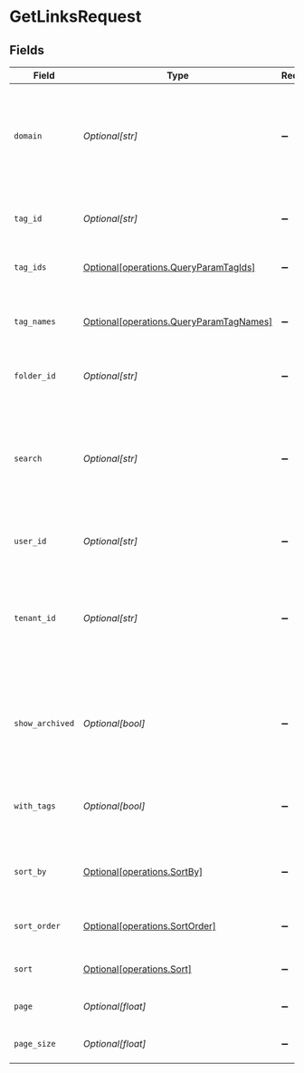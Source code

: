 # GetLinksRequest


## Fields

| Field                                                                                                                        | Type                                                                                                                         | Required                                                                                                                     | Description                                                                                                                  | Example                                                                                                                      |
| ---------------------------------------------------------------------------------------------------------------------------- | ---------------------------------------------------------------------------------------------------------------------------- | ---------------------------------------------------------------------------------------------------------------------------- | ---------------------------------------------------------------------------------------------------------------------------- | ---------------------------------------------------------------------------------------------------------------------------- |
| `domain`                                                                                                                     | *Optional[str]*                                                                                                              | :heavy_minus_sign:                                                                                                           | The domain to filter the links by. E.g. `ac.me`. If not provided, all links for the workspace will be returned.              |                                                                                                                              |
| `tag_id`                                                                                                                     | *Optional[str]*                                                                                                              | :heavy_minus_sign:                                                                                                           | Deprecated. Use `tagIds` instead. The tag ID to filter the links by.                                                         |                                                                                                                              |
| `tag_ids`                                                                                                                    | [Optional[operations.QueryParamTagIds]](../../models/operations/queryparamtagids.md)                                         | :heavy_minus_sign:                                                                                                           | The tag IDs to filter the links by.                                                                                          |                                                                                                                              |
| `tag_names`                                                                                                                  | [Optional[operations.QueryParamTagNames]](../../models/operations/queryparamtagnames.md)                                     | :heavy_minus_sign:                                                                                                           | The unique name of the tags assigned to the short link (case insensitive).                                                   |                                                                                                                              |
| `folder_id`                                                                                                                  | *Optional[str]*                                                                                                              | :heavy_minus_sign:                                                                                                           | The folder ID to filter the links by.                                                                                        |                                                                                                                              |
| `search`                                                                                                                     | *Optional[str]*                                                                                                              | :heavy_minus_sign:                                                                                                           | The search term to filter the links by. The search term will be matched against the short link slug and the destination url. |                                                                                                                              |
| `user_id`                                                                                                                    | *Optional[str]*                                                                                                              | :heavy_minus_sign:                                                                                                           | The user ID to filter the links by.                                                                                          |                                                                                                                              |
| `tenant_id`                                                                                                                  | *Optional[str]*                                                                                                              | :heavy_minus_sign:                                                                                                           | The ID of the tenant that created the link inside your system. If set, will only return links for the specified tenant.      |                                                                                                                              |
| `show_archived`                                                                                                              | *Optional[bool]*                                                                                                             | :heavy_minus_sign:                                                                                                           | Whether to include archived links in the response. Defaults to `false` if not provided.                                      |                                                                                                                              |
| `with_tags`                                                                                                                  | *Optional[bool]*                                                                                                             | :heavy_minus_sign:                                                                                                           | DEPRECATED. Filter for links that have at least one tag assigned to them.                                                    |                                                                                                                              |
| `sort_by`                                                                                                                    | [Optional[operations.SortBy]](../../models/operations/sortby.md)                                                             | :heavy_minus_sign:                                                                                                           | The field to sort the links by. The default is `createdAt`.                                                                  |                                                                                                                              |
| `sort_order`                                                                                                                 | [Optional[operations.SortOrder]](../../models/operations/sortorder.md)                                                       | :heavy_minus_sign:                                                                                                           | The sort order. The default is `desc`.                                                                                       |                                                                                                                              |
| `sort`                                                                                                                       | [Optional[operations.Sort]](../../models/operations/sort.md)                                                                 | :heavy_minus_sign:                                                                                                           | DEPRECATED. Use `sortBy` instead.                                                                                            |                                                                                                                              |
| `page`                                                                                                                       | *Optional[float]*                                                                                                            | :heavy_minus_sign:                                                                                                           | The page number for pagination.                                                                                              | 1                                                                                                                            |
| `page_size`                                                                                                                  | *Optional[float]*                                                                                                            | :heavy_minus_sign:                                                                                                           | The number of items per page.                                                                                                | 50                                                                                                                           |